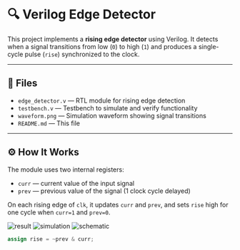 # 🔍 Verilog Edge Detector

This project implements a **rising edge detector** using Verilog. It detects when a signal transitions from low (`0`) to high (`1`) and produces a single-cycle pulse (`rise`) synchronized to the clock.

---

## 📁 Files

- `edge_detector.v` — RTL module for rising edge detection  
- `testbench.v` — Testbench to simulate and verify functionality  
- `waveform.png` — Simulation waveform showing signal transitions  
- `README.md` — This file

---

## ⚙️ How It Works

The module uses two internal registers:
- `curr` — current value of the input signal
- `prev` — previous value of the signal (1 clock cycle delayed)

On each rising edge of `clk`, it updates `curr` and `prev`, and sets `rise` high for one cycle when `curr=1` and `prev=0`.

![result](https://github.com/user-attachments/assets/dc03e0f4-c458-4717-9fad-d18ee40cbd4d)
![simulation](https://github.com/user-attachments/assets/d0221697-16e2-42bd-b7fb-a34f1ba436c3)
![schematic](https://github.com/user-attachments/assets/0e2b0ebd-2043-4e60-a627-0a3a83f93689)




```verilog
assign rise = ~prev & curr;


